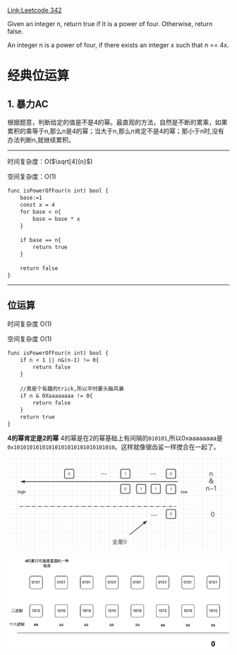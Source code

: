 [Link:Leetcode 342](https://leetcode.cn/problems/power-of-four/)

Given an integer n, return true if it is a power of four. Otherwise, return false.

An integer n is a power of four, if there exists an integer x such that n == 4x.

# 经典位运算

## 1. 暴力AC
根据题意，判断给定的值是不是4的幂。最直观的方法，自然是不断的累乘，如果累积的乘等于n,那么n是4的幂；当大于n,那么n肯定不是4的幂；那小于n时,没有办法判断n,就继续累积。

---
时间复杂度：O($\sqrt[4]{n}$)

空间复杂度：O(1)

```
func isPowerOfFour(n int) bool {
    base:=1
    const x = 4
    for base < n{
        base = base * x
    }

    if base == n{
        return true
    }

    return false
}
```

---

## 位运算

时间复杂度 O(1)

空间复杂度 O(1)
```
func isPowerOfFour(n int) bool {
    if n < 1 || n&(n-1) != 0{
        return false
    } 
    
    //真是个有趣的trick,所以平时要头脑风暴
    if n & 0Xaaaaaaaa != 0{
        return false
    }
    return true
}

```
**4的幂肯定是2的幂**
4的幂是在2的幂基础上有间隔的`010101`,所以0xaaaaaaaa是`0x10101010101010101010101010101010`。这样就像锯齿鲨一样搅合在一起了。

![2的幂解](./231.bitwise.png)

![4的幂解](./342%20Power%20of%20Four.png)